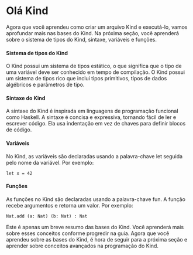 # Olá Kind

Agora que você aprendeu como criar um arquivo Kind e executá-lo, vamos aprofundar mais nas bases do Kind. Na próxima seção, você aprenderá sobre o sistema de tipos do Kind, sintaxe, variáveis e funções.

#### Sistema de tipos do Kind

O Kind possui um sistema de tipos estático, o que significa que o tipo de uma variável deve ser conhecido em tempo de compilação. O Kind possui um sistema de tipos rico que inclui tipos primitivos, tipos de dados algébricos e parâmetros de tipo.

#### Sintaxe do Kind

A sintaxe do Kind é inspirada em linguagens de programação funcional como Haskell. A sintaxe é concisa e expressiva, tornando fácil de ler e escrever código. Ela usa indentação em vez de chaves para definir blocos de código.

#### Variáveis

No Kind, as variáveis são declaradas usando a palavra-chave let seguida pelo nome da variável. 
Por exemplo:

```
let x = 42
```

#### Funções

As funções no Kind são declaradas usando a palavra-chave fun. A função recebe argumentos e retorna um valor. Por exemplo:

```
Nat.add (a: Nat) (b: Nat) : Nat
```

Este é apenas um breve resumo das bases do Kind. Você aprenderá mais sobre esses conceitos conforme progredir na guia. Agora que você aprendeu sobre as bases do Kind, é hora de seguir para a próxima seção e aprender sobre conceitos avançados na programação do Kind.